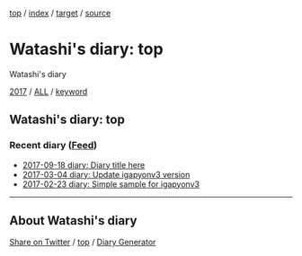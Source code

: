 [top](index.html) / [index](index.html) / [target](https://igapyon.github.io/mydiary/index.html) / [source](https://github.com/igapyon/mydiary/blob/master/index.src.md) 

Watashi's diary: top
=====================================================================================================
Watashi's diary

[2017](2017/index.html)
/ [ALL](idxall.html)
 / [keyword](keyword/index.html)

## Watashi's diary: top

### Recent diary ([Feed](https://igapyon.github.io/mydiary/atomRecent.xml))

* [2017-09-18 diary: Diary title here](2017/ig170918.html)
* [2017-03-04 diary: Update igapyonv3 version](2017/ig170304.html)
* [2017-02-23 diary: Simple sample for igapyonv3](2017/ig170223.html)


----------------------------------------------------------------------------------------------------

## About Watashi's diary

[Share on Twitter](https://twitter.com/intent/tweet?hashtags=igapyon%2Cdiary%2C%E3%81%84%E3%81%8C%E3%81%B4%E3%82%87%E3%82%93&text=Watashi%27s+diary%3A+top&url=https%3A%2F%2Figapyon.github.io%2Fmydiary%2Findex.html) / [top](index.html) / [Diary Generator](https://github.com/igapyon/igapyonv3)

